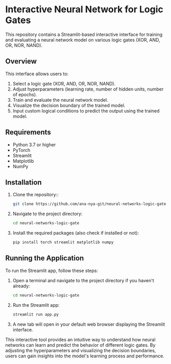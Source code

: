 # Interactive Neural Network for Logic Gates

This repository contains a Streamlit-based interactive interface for training and evaluating a neural network model on various logic gates (XOR, AND, OR, NOR, NAND).

## Overview

This interface allows users to:
1. Select a logic gate (XOR, AND, OR, NOR, NAND).
2. Adjust hyperparameters (learning rate, number of hidden units, number of epochs).
3. Train and evaluate the neural network model.
4. Visualize the decision boundary of the trained model.
5. Input custom logical conditions to predict the output using the trained model.

## Requirements
- Python 3.7 or higher
- PyTorch
- Streamlit
- Matplotlib
- NumPy

## Installation
1. Clone the repository::
   ```sh
   git clone https://github.com/ana-nya-git/neural-networks-logic-gate.git
   ```
2. Navigate to the project directory:
   ```sh
   cd neural-networks-logic-gate
   ```
3. Install the required packages (also check if installed or not):
   ```sh
   pip install torch streamlit matplotlib numpy
   ```

## Running the Application
To run the Streamlit app, follow these steps:
1. Open a terminal and navigate to the project directory if you haven't already:
   ```sh
   cd neural-networks-logic-gate
   ```
2. Run the Streamlit app:
   ```sh
   streamlit run app.py
   ```
3. A new tab will open in your default web browser displaying the Streamlit interface.

This interactive tool provides an intuitive way to understand how neural networks can learn and predict the behavior of different logic gates. By adjusting the hyperparameters and visualizing the decision boundaries, users can gain insights into the model's learning process and performance.
